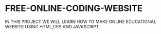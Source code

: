 # FREE-ONLINE-CODING-WEBSITE
IN THIS PROJECT WE WILL LEARN HOW TO MAKE ONLINE EDUCATIONAL WEBSITE USING HTML,CSS AND JAVASCRIPT.
